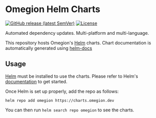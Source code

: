 # Omegion Helm Charts

[![GitHub release (latest SemVer)](https://img.shields.io/github/v/release/omegion/helm-charts)](https://github.com/omegion/helm-charts/releases/latest)
[![License](https://img.shields.io/github/license/omegion/helm-charts)](https://opensource.org/licenses/AGPL-3.0)

Automated dependency updates. Multi-platform and multi-language.

This repository hosts Omegion's [Helm](https://helm.sh) charts. Chart documentation is automatically generated using [helm-docs](https://github.com/norwoodj/helm-docs)

## Usage

[Helm](https://helm.sh) must be installed to use the charts.
Please refer to Helm's [documentation](https://helm.sh/docs/) to get started.

Once Helm is set up properly, add the repo as follows:

```console
helm repo add omegion https://charts.omegion.dev
```

You can then run `helm search repo omegion` to see the charts.
